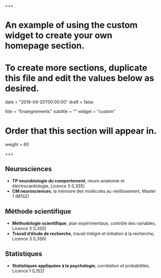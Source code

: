 +++
# An example of using the custom widget to create your own homepage section.
# To create more sections, duplicate this file and edit the values below as desired.

date = "2016-04-20T00:00:00"
draft = false

title = "Enseignements"
subtitle = ""
widget = "custom"

# Order that this section will appear in.
weight = 60

+++

## Neurosciences

- **TP neurobiologie du comportement**, neuro-anatomie et électrocardiologie, Licence 3 (L3S5)
- **CM neurosciences**, la mémoire des molécules au vieillissement, Master 1 (M1S2)

## Méthode scientifique

- **Méthodologie scientifique**, plan expérimentaux, contrôle des variables, Licence 3 (L3S5)
- **Travail d’étude de recherche**, travail intégré et initiation à la recherche, Licence 3 (L3S6)

## Statistiques

- **Statistiques appliquées à la psychologie**, corrélation et probabilités, Licence 1 (L1S2)
